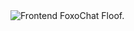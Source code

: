 <img src="https://cdn.foxochat.app/static/git/foxochat-frontend/title.png" alt="Frontend FoxoChat Floof.">
